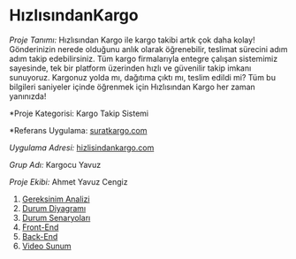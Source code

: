 # HızlısındanKargo

*Proje Tanımı:* 
Hızlısından Kargo ile kargo takibi artık çok daha kolay! Gönderinizin nerede olduğunu anlık olarak öğrenebilir, teslimat sürecini adım adım takip edebilirsiniz.
Tüm kargo firmalarıyla entegre çalışan sistemimiz sayesinde, tek bir platform üzerinden hızlı ve güvenilir takip imkanı sunuyoruz.
Kargonuz yolda mı, dağıtıma çıktı mı, teslim edildi mi? Tüm bu bilgileri saniyeler içinde öğrenmek için Hızlısından Kargo her zaman yanınızda! 

*Proje Kategorisi: Kargo Takip Sistemi

*Referans Uygulama:  [suratkargo.com](https://www.suratkargo.com/)

*Uygulama Adresi:* [hizlisindankargo.com](https://www.hizlisindankargo.com/)

*Grup Adı:* Kargocu Yavuz

*Proje Ekibi:* Ahmet Yavuz Cengiz

1. [Gereksinim Analizi](Gereksinim-Analizi.md)
2. [Durum Diyagramı](Durum-Diyagramı.md)
3. [Durum Senaryoları](Durum-Senaryoları.md)
4. [Front-End](Front-End.md)
5. [Back-End](Back-End.md)
6. [Video Sunum](Sunum.md)
